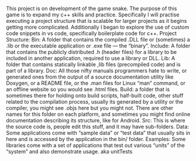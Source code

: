 This project is on development of the game snake. The purpose of this game is to expand my c++ skills and practice.
Specifically I will practise executing a project structure that is scalable for larger projects as it begins getting more complicated. Additionally I began to explore the use of custom code snippets in vs code, specifically boilerplate code for c++.
Project Structure:
Bin: A folder that contains the compiled .DLL file or (sometimes) a .lib or the executable application or .exe file — the “binary”.
Include: A folder that contains the publicly distributed .h (header files) for a library to be included in another application, required to use a library or DLL.
Lib: A folder that contains statically linkable ,lib files (precompiled code) and is part of a library.
Doc: All those nifty manuals programmers hate to write, or generated ones from the output of a source documentation utility like Doxygen, or a README file, or the .man files for Linux “man” command, or an offline website so you would see .html files.
Build: a folder that is sometimes there for holding onto build scripts, half-built code, other stuff related to the compilation process, usually its generated by a utility or the compiler, you might see .objs here but you might not. There are other names for this folder on each platform, and sometimes you might find online documentation describing its structure, like for Android.
Src: This is where the source code is, people edit this stuff, and it may have sub-folders.
Data: Some applications come with “sample data” or “test data” that usually sits in here and is accessed by the application in the bin/ folder.
Examples: Some libraries come with a set of applications that test out various “units” of the “system” and also demonstrate usage. aka unitTests
